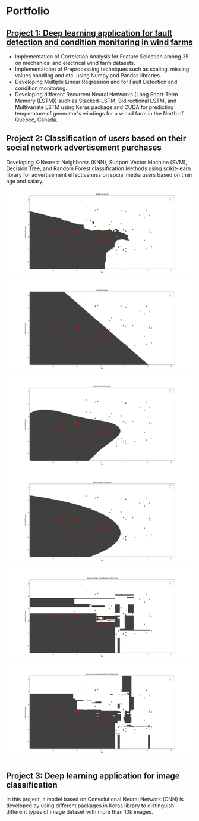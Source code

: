 # Portfolio

## [Project 1: Deep learning application for fault detection and condition monitoring in wind farms](https://github.com/M-Saeidi/LSTM-for-Wind-Farm-Condition-Monitoring)
* Implementation of Correlation Analysis for Feature Selection among 35 on mechanical and electrical wind farm datasets. 
* Implementatoion of Preprocessing techniques such as scaling, missing values handling and etc. using Numpy and Pandas libraries.
* Developing Multiple Linear Regression and  for Fault Detection and condition monitoring.
* Developing different Recurrent Neural Networks (Long Short-Term Memory (LSTM)) such as Stacked-LSTM, Bidirectional LSTM, and Multivariate LSTM using Keras package and CUDA for predicting temperature of generator's windings for a winnd farm in the North of Quebec, Canada.

## Project 2: Classification of users based on their social network advertisement purchases
Developing K-Nearest Neighborss (KNN), Support Vector Machine (SVM), Decision Tree, and Random Forest classification Methods using scikit-learn library for advertisement effectiveness on social media users based on their age and salary.
![](https://github.com/M-Saeidi/Portfolio/blob/master/Images/KNN.png)
![](https://github.com/M-Saeidi/Portfolio/blob/master/Images/SVM.png)
![](https://github.com/M-Saeidi/Portfolio/blob/master/Images/Kernel_SVM.png)
![](https://github.com/M-Saeidi/Portfolio/blob/master/Images/Naive_Bayes.png)
![](https://github.com/M-Saeidi/Portfolio/blob/master/Images/Decision_Trees.png)
![](https://github.com/M-Saeidi/Portfolio/blob/master/Images/Random_Forest.png)


## Project 3: Deep learning application for image classification
In this project, a model based on Convolutional Neural Network (CNN) is developed by using different packages in Keras library to distinguish different types of image dataset with more than 10k images.
